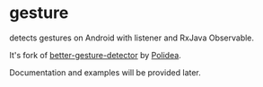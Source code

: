 gesture
=======

detects gestures on Android with listener and RxJava Observable. 

It's fork of [better-gesture-detector](https://github.com/Polidea/better-gesture-detector) by [Polidea](https://github.com/Polidea).

Documentation and examples will be provided later.
